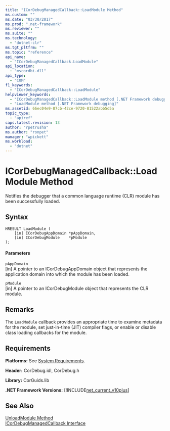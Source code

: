 ```yaml
---
title: "ICorDebugManagedCallback::LoadModule Method"
ms.custom: ""
ms.date: "03/30/2017"
ms.prod: ".net-framework"
ms.reviewer: ""
ms.suite: ""
ms.technology: 
  - "dotnet-clr"
ms.tgt_pltfrm: ""
ms.topic: "reference"
api_name: 
  - "ICorDebugManagedCallback.LoadModule"
api_location: 
  - "mscordbi.dll"
api_type: 
  - "COM"
f1_keywords: 
  - "ICorDebugManagedCallback::LoadModule"
helpviewer_keywords: 
  - "ICorDebugManagedCallback::LoadModule method [.NET Framework debugging]"
  - "LoadModule method [.NET Framework debugging]"
ms.assetid: 66ec04e9-87cb-42ce-9720-81522abb5d5a
topic_type: 
  - "apiref"
caps.latest.revision: 13
author: "rpetrusha"
ms.author: "ronpet"
manager: "wpickett"
ms.workload: 
  - "dotnet"
---
```

# ICorDebugManagedCallback::LoadModule Method
Notifies the debugger that a common language runtime (CLR) module has been successfully loaded.  
  
## Syntax  
  
```  
HRESULT LoadModule (  
    [in] ICorDebugAppDomain *pAppDomain,  
    [in] ICorDebugModule    *pModule  
);  
```  
  
#### Parameters  
 `pAppDomain`  
 [in] A pointer to an ICorDebugAppDomain object that represents the application domain into which the module has been loaded.  
  
 `pModule`  
 [in] A pointer to an ICorDebugModule object that represents the CLR module.  
  
## Remarks  
 The `LoadModule` callback provides an appropriate time to examine metadata for the module, set just-in-time (JIT) compiler flags, or enable or disable class loading callbacks for the module.  
  
## Requirements  
 **Platforms:** See [System Requirements](../../../../docs/framework/get-started/system-requirements.md).  
  
 **Header:** CorDebug.idl, CorDebug.h  
  
 **Library:** CorGuids.lib  
  
 **.NET Framework Versions:** [!INCLUDE[net_current_v10plus](../../../../includes/net-current-v10plus-md.md)]  
  
## See Also  
 [UnloadModule Method](../../../../docs/framework/unmanaged-api/debugging/icordebugmanagedcallback-unloadmodule-method.md)  
 [ICorDebugManagedCallback Interface](../../../../docs/framework/unmanaged-api/debugging/icordebugmanagedcallback-interface.md)
